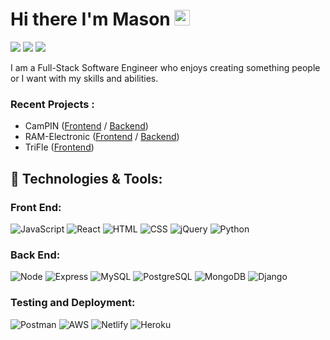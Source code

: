 # Hi there I'm Mason <img src="https://media.giphy.com/media/hvRJCLFzcasrR4ia7z/giphy.gif" width="25px">

<p>
  <a href="mailto:mkang7446@gmail.com" target="_blank"><img src="https://img.shields.io/badge/mkang7446@gmail.com-EA4335?style=flat-square&logo=Gmail&logoColor=white"/></a>
  <a href="https://www.linkedin.com/in/masonkang/" target="_blank"><img src="https://img.shields.io/badge/Mason%20Kang-0A66C2?style=flat-square&logo=Linkedin&logoColor=white"/></a>
  <a href="https://github.com/mkang7446" target="_blank"><img src="https://img.shields.io/badge/mkang7446%20-%23121011.svg?&style=flat-square&logo=github&logoColor=white"/></a> 
</p>

I am a Full-Stack Software Engineer who enjoys creating something people or I want with my skills and abilities. 

### Recent Projects : 
* CamPIN (<a href="https://github.com/mkang7446/CamPIN-frontend">Frontend</a> / <a href="https://github.com/mkang7446/CamPIN-backend">Backend</a>)
* RAM-Electronic (<a href="https://github.com/mkang7446/ram-electronics-frontend">Frontend</a> / <a href="https://github.com/mkang7446/ram-electronics-backend">Backend</a>)
* TriFle (<a href="https://github.com/mkang7446/TriFle">Frontend</a>)

## 🔧 Technologies & Tools:
### **Front End:**
![JavaScript](https://img.shields.io/badge/JavaScript%20-%23323330.svg?&style=flat-square&logo=javascript&logoColor=%23F7DF1E)
![React](https://img.shields.io/badge/React%20-%2320232a.svg?&style=flat-square&logo=react&logoColor=%2361DAFB)
![HTML](https://img.shields.io/badge/HTML5%20-%23E34F26.svg?&style=flat-square&logo=html5&logoColor=white)
![CSS](https://img.shields.io/badge/CSS3%20-%231572B6.svg?&style=flat-square&logo=css3&logoColor=white)
![jQuery](https://img.shields.io/badge/jQuery%20-%230A68AD.svg?&style=flat-square&logo=jquery&logoColor=fff)
![Python](https://img.shields.io/badge/Python-3776AB?style=flat-squar&logo=python&logoColor=white)

### **Back End:**
![Node](https://img.shields.io/badge/node.js%20-%2343853D.svg?&style=flat-square&logo=node.js&logoColor=white)
![Express](https://img.shields.io/badge/Express%20-%23404d59.svg?&style=flat-square)
![MySQL](https://img.shields.io/badge/MySQL%20-%2300f.svg?&style=flat-square&logo=mysql&logoColor=white)
![PostgreSQL](https://img.shields.io/badge/PostgreSQL%20-%232187B6.svg?&style=flat-square&logo=postgreSQL&logoColor=white)
![MongoDB](https://img.shields.io/badge/MongoDB%20-%234ea94b.svg?&style=flat-square&logo=mongodb&logoColor=white)
![Django](https://img.shields.io/badge/Django-092E20?style=flat-squar&logo=django&logoColor=white)

### **Testing and Deployment:**
![Postman](https://img.shields.io/badge/Postman%20-FF6C37?style=flat-square&logo=postman&logoColor=red)
![AWS](https://img.shields.io/badge/AWS-%23FF9900.svg?style=flat&logo=amazon-aws&logoColor=white)
![Netlify](https://img.shields.io/badge/Netlify%20-%#151a1e.svg?&style=flat-square)
![Heroku](https://img.shields.io/badge/Heroku%20-%23880000.svg?&style=flat-square)

<!--
**mkang7446/mkang7446** is a ✨ _special_ ✨ repository because its `README.md` (this file) appears on your GitHub profile.

Here are some ideas to get you started:

- 🔭 I’m currently working on ...
- 🌱 I’m currently learning ...
- 👯 I’m looking to collaborate on ...
- 🤔 I’m looking for help with ...
- 💬 Ask me about ...
- 📫 How to reach me: ...
- 😄 Pronouns: ...
- ⚡ Fun fact: ...
-->
